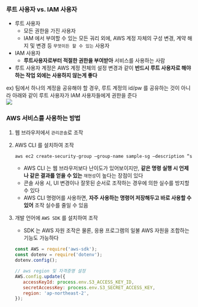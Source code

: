 ### 루트 사용자 vs. IAM 사용자

- 루트 사용자
    - 모든 권한을 가진 사용자
    - IAM 에서 부여할 수 있는 모든 궈리 외에, AWS 계정 자체의 구성 변경, 계약 해지 및 변경 등 `무엇이든 할 수 있는` 사용자
- IAM 사용자
    - **루트사용자로부터 적절한 권한을 부여받아** 서비스를 사용하는 사람
- 루트 사용자 계정은 AWS 계정 전체의 설정 변경과 같이 **반드시 루트 사용자로 해야 하는 작업 외에는 사용하지 않는게 좋다**

ex) 팀에서 하나의 계정을 공유해야 할 경우, 루트 계정의 id/pw 를 공유하는 것이 아니라 아래와 같이 루트 사용자가 IAM 사용자들에게 권한을 준다
<br>
![](https://file.notion.so/f/f/3db2c1d3-d28f-483a-adc8-ee8abc696878/29b421b0-a8e0-4671-ab6d-f39ef03d6ccb/Untitled.png?id=20ab57e9-a93f-4956-bfec-51bbcf9cc211&table=block&spaceId=3db2c1d3-d28f-483a-adc8-ee8abc696878&expirationTimestamp=1695477600000&signature=ziVIIYAa1XtU_XdliRhMhAHpohsKU0o1YJyuUoG_t10&downloadName=Untitled.png)

### AWS 서비스를 사용하는 방법

1. 웹 브라우저에서 `관리콘솔`로 조작
2. AWS CLI 를 설치하여 조작
    
    ```bash
    aws ec2 create-security-group —group-name sample-sg —description “sample sg”
    ```
    
    - AWS CLI 는 웹 브라우저보다 난이도가 있어보이지만, **같은 명령 실행 시 언제나 같은 결과를 얻을 수 있는** `재현성`이 높다는 장점이 있다
    - 콘솔 사용 시, UI 변경이나 잘못된 순서로 조작하는 경우에 의한 실수를 방지할 수 있다
    - AWS CLI 명령어를 사용하면, **자주 사용하는 명령어 저장해두고 바로 사용할 수 있어** 조작 실수를 줄일 수 있음
3. 개발 언어에 `AWS SDK` 를 설치하여 조작
    - SDK 는 AWS 자원 조작은 물론, 응용 프로그램의 일불 AWS 자원을 조합하는 기능도 가능하다
    
    ```jsx
    const AWS = require('aws-sdk');
    const dotenv = require('dotenv');
    dotenv.config();
    
    // aws region 및 자격증명 설정
    AWS.config.update({
       accessKeyId: process.env.S3_ACCESS_KEY_ID,
       secretAccessKey: process.env.S3_SECRET_ACCESS_KEY,
       region: 'ap-northeast-2',
    });
    ```
    
